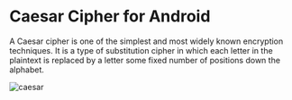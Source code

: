 # Caesar Cipher for Android
 A Caesar cipher is one of the simplest and most widely known encryption techniques. It is a type of substitution cipher in which each letter in the plaintext is replaced by a letter some fixed number of positions down the alphabet.
 
![caesar](https://user-images.githubusercontent.com/18353476/28398506-5587348c-6cbc-11e7-892b-705dfe4a9ef5.png)

